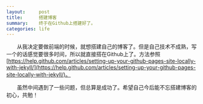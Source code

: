 ```yaml
---
layout:     post
title:      搭建博客
summary:    终于在Github上搭建好了。
categories: life
---
```


　　从我决定要做前端的时候，就想搭建自己的博客了。但是自己技术不成熟，写一个的话感觉要很多时间，所以就直接搭在Github上了。方法参照
[https://help.github.com/articles/setting-up-your-github-pages-site-locally-with-jekyll/](https://help.github.com/articles/setting-up-your-github-pages-site-locally-with-jekyll/)。

　　虽然中间遇到了一些问题，但总算是成功了。希望自己今后能不忘搭建博客的初心，共勉！
